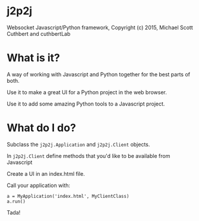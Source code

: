 # j2p2j
Websocket Javascript/Python framework, Copyright (c) 2015, Michael Scott Cuthbert and cuthbertLab

What is it?
===========
A way of working with Javascript and Python together for the best parts of both.

Use it to make a great UI for a Python project in the web browser.

Use it to add some amazing Python tools to a Javascript project.


What do I do?
==============
Subclass the `j2p2j.Application` and `j2p2j.Client` objects.

In `j2p2j.Client` define methods that you'd like to be available from Javascript

Create a UI in an index.html file.

Call your application with: 

    a = MyApplication('index.html', MyClientClass)
    a.run()
    
Tada!


